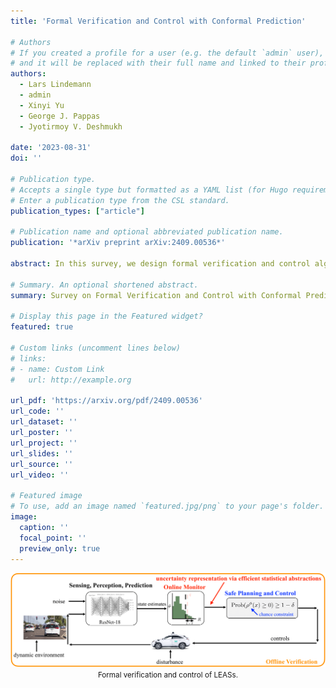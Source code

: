 ```yaml
---
title: 'Formal Verification and Control with Conformal Prediction'

# Authors
# If you created a profile for a user (e.g. the default `admin` user), write the username (folder name) here
# and it will be replaced with their full name and linked to their profile.
authors:
  - Lars Lindemann
  - admin
  - Xinyi Yu
  - George J. Pappas
  - Jyotirmoy V. Deshmukh

date: '2023-08-31'
doi: ''

# Publication type.
# Accepts a single type but formatted as a YAML list (for Hugo requirements).
# Enter a publication type from the CSL standard.
publication_types: ["article"]

# Publication name and optional abbreviated publication name.
publication: '*arXiv preprint arXiv:2409.00536*'

abstract: In this survey, we design formal verification and control algorithms for autonomous systems with practical safety guarantees using conformal prediction (CP), a statistical tool for uncertainty quantification. We focus on learning-enabled autonomous systems (LEASs) in which the complexity of learning-enabled components (LECs) is a major bottleneck that hampers the use of existing model-based verification and design techniques. Instead, we advocate for the use of CP, and we will demonstrate its use in formal verification, systems and control theory, and robotics. We argue that CP is specifically useful due to its simplicity (easy to understand, use, and modify), generality (requires no assumptions on learned models and data distributions, i.e., is distribution-free), and efficiency (real-time capable and accurate). We pursue the following goals with this survey. First, we provide an accessible introduction to CP for non-experts who are interested in using CP to solve problems in autonomy. Second, we show how to use CP for the verification of LECs, e.g., for verifying input-output properties of neural networks. Third and fourth, we review recent articles that use CP for safe control design as well as offline and online verification of LEASs. We summarize their ideas in a unifying framework that can deal with the complexity of LEASs in a computationally efficient manner. In our exposition, we consider simple system specifications, e.g., robot navigation tasks, as well as complex specifications formulated in temporal logic formalisms. Throughout our survey, we compare to other statistical techniques (e.g., scenario optimization, PAC-Bayes theory, etc.) and how these techniques have been used in verification and control. Lastly, we point the reader to open problems and future research directions.

# Summary. An optional shortened abstract.
summary: Survey on Formal Verification and Control with Conformal Prediction

# Display this page in the Featured widget?
featured: true

# Custom links (uncomment lines below)
# links:
# - name: Custom Link
#   url: http://example.org

url_pdf: 'https://arxiv.org/pdf/2409.00536'
url_code: ''
url_dataset: ''
url_poster: ''
url_project: ''
url_slides: ''
url_source: ''
url_video: ''

# Featured image
# To use, add an image named `featured.jpg/png` to your page's folder.
image:
  caption: ''
  focal_point: ''
  preview_only: true
---
```


<center>

![MKCT_workflow](featured.png)
<small>Formal verification and control of LEASs.</small>

</center>